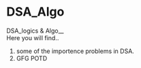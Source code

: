 # DSA_Algo
DSA_logics &amp; Algo__
<br>
Here you will find..
1. some of the importence problems in DSA.
2. GFG POTD  
 
